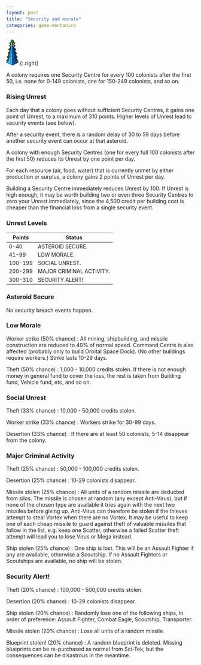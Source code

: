 ```yaml
---
layout: post
title: "Security and morale"
categories: game-mechanics
---
```


![Security Centre](../images/buildings/security_centre.png "Security Centre")
{:.right}

A colony requires one Security Centre for every 100 colonists after the first
50, i.e. none for 0-149 colonists, one for 150-249 colonists, and so on.

### Rising Unrest

Each day that a colony goes without sufficient Security Centres, it gains one
point of Unrest, to a maximum of 310 points. Higher levels of Unrest lead to
security events (see below).

After a security event, there is a random delay of 30 to 59 days before another
security event can occur at that asteroid.

A colony with enough Security Centres (one for every full 100 colonists after
the first 50) reduces its Unrest by one point per day.

For each resource (air, food, water) that is currently unmet by either
production or surplus, a colony gains 2 points of Unrest per day.

Building a Security Centre immediately reduces Unrest by 100. If Unrest is high
enough, it may be worth building two or even three Security Centres to zero your
Unrest immediately, since the 4,500 credit per building cost is cheaper than the
financial loss from a single security event.

### Unrest Levels

| Points   | Status                   |
|----------|--------------------------|
| 0-40     | ASTEROID SECURE.         |
| 41-99    | LOW MORALE.              |
| 100-199  | SOCIAL UNREST.           |
| 200-299  | MAJOR CRIMINAL ACTIVITY. |
| 300-310  | SECURITY ALERT!          |

### Asteroid Secure
No security breach events happen.

### Low Morale

Worker strike (50% chance)
: All mining, shipbuilding, and missile construction are reduced to 40% of
normal speed. Command Centre is also affected (probably only to build Orbital
Space Dock). (No other buildings require workers.) Strike lasts 10-29 days.

Theft (50% chance)
: 1,000 - 10,000 credits stolen. If there is not enough money in general fund to
cover the loss, the rest is taken from Building fund, Vehicle fund, etc, and so
on.

### Social Unrest

Theft (33% chance)
: 10,000 - 50,000 credits stolen.

Worker strike (33% chance)
: Workers strike for 30-99 days.

Desertion (33% chance)
: If there are at least 50 colonists, 5-14 disappear from the colony.

### Major Criminal Activity

Theft (25% chance)
: 50,000 - 100,000 credits stolen.

Desertion (25% chance)
: 10-29 colonists disappear.

Missile stolen (25% chance)
: All units of a random missile are deducted from silos. The missile is chosen
at random (any except Anti-Virus), but if none of the chosen type are available
it tries again with the next two missiles before giving up. Anti-Virus can
therefore be stolen if the thieves attempt to steal Vortex when there are no
Vortex. It may be useful to keep one of each cheap missile to guard against
theft of valuable missiles that follow in the list, e.g. keep one Scatter,
otherwise a failed Scatter theft attempt will lead you to lose Virus or Mega
instead.

Ship stolen (25% chance)
: One ship is lost. This will be an Assault Fighter if any are available,
otherwise a Scoutship. If no Assault Fighters or Scoutships are available, no
ship will be stolen.

### Security Alert!

Theft (20% chance)
: 100,000 - 500,000 credits stolen.

Desertion (20% chance)
: 10-29 colonists disappear.

Ship stolen (20% chance)
: Randomly lose one of the following ships, in order of preference: Assault
Fighter, Combat Eagle, Scoutship, Transporter.

Missile stolen (20% chance)
: Lose all units of a random missile.

Blueprint stolen! (20% chance)
: A random blueprint is deleted. Missing blueprints can be re-purchased as
normal from Sci-Tek, but the consequences can be disastrous in the meantime.
